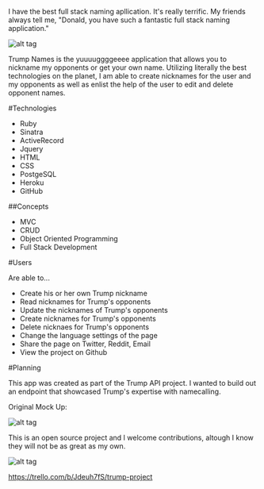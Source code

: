 I have the best full stack naming apllication. It's really terrific. My friends always tell me, "Donald, you have such a fantastic full stack naming application."

![alt tag](http://i.imgur.com/MqGOJsW.jpg)

Trump Names is the yuuuuggggeeee application that allows you to nickname my opponents or get your own name. Utilizing literally the best technologies on the planet, I am able to create nicknames for the user and my opponents as well as enlist the help of the user to edit and delete opponent names.

#Technologies

* Ruby
* Sinatra
* ActiveRecord
* Jquery
* HTML
* CSS
* PostgeSQL
* Heroku
* GitHub

##Concepts

* MVC
* CRUD
* Object Oriented Programming 
* Full Stack Development

#Users

Are able to...
* Create his or her own Trump nickname
* Read nicknames for Trump's opponents
* Update the nicknames of Trump's opponents
* Create nicknames for Trump's opponents
* Delete nicknaes for Trump's opponents
* Change the language settings of the page
* Share the page on Twitter, Reddit, Email
* View the project on Github

#Planning

This app was created as part of the Trump API project. I wanted to build out an endpoint that showcased Trump's expertise with namecalling.

Original Mock Up:

![alt tag](http://i.imgur.com/ASL3NHB.jpg)

This is an open source project and I welcome contributions, altough I know they will not be as great as my own.

![alt tag](http://i.imgur.com/mcEFKnh.jpg)

https://trello.com/b/Jdeuh7fS/trump-project
